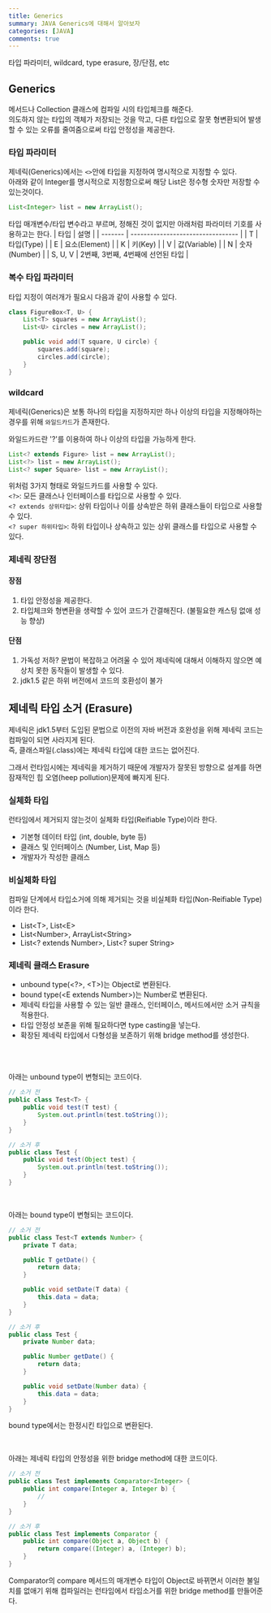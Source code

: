 ```yaml
---
title: Generics
summary: JAVA Generics에 대해서 알아보자
categories: [JAVA]
comments: true
---
```


타입 파라미터, wildcard, type erasure, 장/단점, etc

## Generics
메서드나 Collection 클래스에 컴파일 시의 타입체크를 해준다.\
의도하지 않는 타입의 객체가 저장되는 것을 막고, 다른 타입으로 잘못 형변환되어 발생할 수 있는 오류를 줄여줌으로써 타입 안정성을 제공한다.

### 타입 파라미터
제네릭(Generics)에서는 `<>`안에 타입을 지정하여 명시적으로 지정할 수 있다.\
아래와 같이 Integer를 명시적으로 지정함으로써 해당 List은 정수형 숫자만 저장할 수 있는것이다.
```java
List<Integer> list = new ArrayList();
```

타입 매개변수/타입 변수라고 부르며, 정해진 것이 없지만 아래처럼 파라미터 기호를 사용하고는 한다.
| 타입    | 설명                              |
| ------- | --------------------------------- |
| T       | 타입(Type)                        |
| E       | 요소(Element)                     |
| K       | 키(Key)                           |
| V       | 값(Variable)                      |
| N       | 숫자(Number)                      |
| S, U, V | 2번째, 3번째, 4번째에 선언된 타입 |

### 복수 타입 파라미터
타입 지정이 여러개가 필요시 다음과 같이 사용할 수 있다.
```java
class FigureBox<T, U> {
    List<T> squares = new ArrayList();
    List<U> circles = new ArrayList();

    public void add(T square, U circle) {
        squares.add(square);
        circles.add(circle);
    }
}
```

### wildcard
제네릭(Generics)은 보통 하나의 타입을 지정하지만 하나 이상의 타입을 지정해야하는 경우를 위해 `와일드카드`가 존재한다.

와일드카드란 '?'를 이용하여 하나 이상의 타입을 가능하게 한다.
```java
List<? extends Figure> list = new ArrayList();
List<?> list = new ArrayList();
List<? super Square> list = new ArrayList();
```
위처럼 3가지 형태로 와일드카드를 사용할 수 있다.\
`<?>`: 모든 클래스나 인터페이스를 타입으로 사용할 수 있다.\
`<? extends 상위타입>`: 상위 타입이나 이를 상속받은 하위 클래스들이 타입으로 사용할 수 있다.\
`<? super 하위타입>`: 하위 타입이나 상속하고 있는 상위 클래스를 타입으로 사용할 수 있다.

### 제네릭 장단점
#### 장점
1. 타입 안정성을 제공한다.
2. 타입체크와 형변환을 생략할 수 있어 코드가 간결해진다. (불필요한 캐스팅 없애 성능 향상)

#### 단점
1. 가독성 저하? 문법이 복잡하고 어려울 수 있어 제네릭에 대해서 이해하지 않으면 예상치 못한 동작들이 발생할 수 있다.
2. jdk1.5 같은 하위 버전에서 코드의 호환성이 불가

## 제네릭 타입 소거 (Erasure)
제네릭은 jdk1.5부터 도입된 문법으로 이전의 자바 버전과 호완성을 위해 제네릭 코드는 컴파일이 되면 사라지게 된다.\
즉, 클래스파일(.class)에는 제네릭 타입에 대한 코드는 없어진다.

그래서 런타임시에는 제네릭을 제거하기 때문에 개발자가 잘못된 방향으로 설계를 하면 잠재적인 힙 오염(heep pollution)문제에 빠지게 된다.

### 실체화 타입
런타임에서 제거되지 않는것이 실체화 타입(Reifiable Type)이라 한다.
* 기본형 데이터 타입 (int, double, byte 등)
* 클래스 및 인터페이스 (Number, List, Map 등)
* 개발자가 작성한 클래스

### 비실체화 타입
컴파일 단계에서 타입소거에 의해 제거되는 것을 비실체화 타입(Non-Reifiable Type)이라 한다.
* List\<T>, List\<E>
* List\<Number>, ArrayList\<String>
* List\<? extends Number>, List\<? super String>

### 제네릭 클래스 Erasure
* unbound type(\<?>, \<T>)는 Object로 변환된다.
* bound type(\<E extends Number>)는 Number로 변환된다.
* 제네릭 타입을 사용할 수 있는 일반 클래스, 인터페이스, 메서드에서만 소거 규칙을 적용한다.
* 타입 안정성 보존을 위해 필요하다면 type casting을 넣는다.
* 확장된 제네릭 타입에서 다형성을 보존하기 위해 bridge method를 생성한다.

<br/>
<br/>

아래는 unbound type이 변형되는 코드이다.
```java
// 소거 전
public class Test<T> {
    public void test(T test) {
        System.out.println(test.toString());
    }
}

// 소거 후
public class Test {
    public void test(Object test) {
        System.out.println(test.toString());
    }
}
```

<br/>

아래는 bound type이 변형되는 코드이다.
```java
// 소거 전
public class Test<T extends Number> {
    private T data;

    public T getDate() {
        return data;
    }

    public void setDate(T data) {
        this.data = data;
    }
}

// 소거 후
public class Test {
    private Number data;

    public Number getDate() {
        return data;
    }

    public void setDate(Number data) {
        this.data = data;
    }
}
```
bound type에서는 한정시킨 타입으로 변환된다.

<br/>

아래는 제네릭 타입의 안정성을 위한 bridge method에 대한 코드이다.
```java
// 소거 전
public class Test implements Comparator<Integer> {
    public int compare(Integer a, Integer b) {
        //
    }
}

// 소거 후
public class Test implements Comparator {
    public int compare(Object a, Object b) {
        return compare((Integer) a, (Integer) b);
    }
}
```
Comparator의 compare 메서드의 매개변수 타입이 Object로 바뀌면서 이러한 불일치를 없애기 위해 컴파일러는 런타임에서 타임소거를 위한 bridge method를 만들어준다.